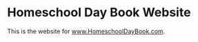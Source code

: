 Homeschool Day Book Website
=============================

This is the website for www.HomeschoolDayBook.com.

